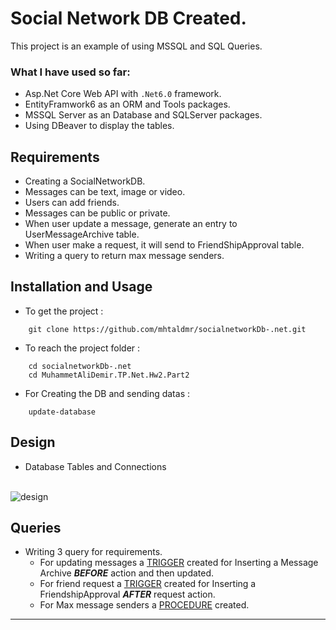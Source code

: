 # Social Network DB Created.

This project is an example of using MSSQL and SQL Queries.

### What I have used so far:
- Asp.Net Core Web API with `.Net6.0` framework.
- EntityFramwork6 as an ORM and Tools packages.
- MSSQL Server as an Database and SQLServer packages.
- Using DBeaver to display the tables.

## Requirements
- Creating a SocialNetworkDB.
- Messages can be text, image or video.
- Users can add friends.
- Messages can be public or private.
- When user update a message, generate an entry to UserMessageArchive table.
- When user make a request, it will send to FriendShipApproval table.
- Writing a query to return max message senders.

## Installation and Usage

- To get the project :
```
    git clone https://github.com/mhtaldmr/socialnetworkDb-.net.git
```
- To reach the project folder :
```
    cd socialnetworkDb-.net
    cd MuhammetAliDemir.TP.Net.Hw2.Part2
```
- For Creating the DB and sending datas : 
```
    update-database
```

## Design
- Database Tables and Connections
 <br>
<img src="https://github.com/mhtaldmr/socialnetworkDb-.net/blob/main/design.PNG" alt="design" />

## Queries
- Writing 3 query for requirements.
	- For updating messages a [TRIGGER](https://github.com/mhtaldmr/socialnetworkDb-.net/blob/main/TriggerMessageUpdate.sql) created for Inserting a Message Archive ***BEFORE*** action and then updated.
	- For friend request a [TRIGGER](https://github.com/mhtaldmr/socialnetworkDb-.net/blob/main/TriggerAfterFriedRequest.sql) created for Inserting a FriendshipApproval ***AFTER*** request action.
	- For Max message senders a [PROCEDURE](https://github.com/mhtaldmr/socialnetworkDb-.net/blob/main/GetMaxNumberOfMessageSenders.sql) created.

---